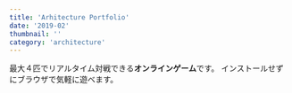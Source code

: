 ```yaml
---
title: 'Arhitecture Portfolio'
date: '2019-02'
thumbnail: ''
category: 'architecture'
---
```


最大４匹でリアルタイム対戦できる**オンラインゲーム**です。
インストールせずにブラウザで気軽に遊べます。